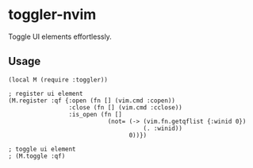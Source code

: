 # toggler-nvim
Toggle UI elements effortlessly.

## Usage

```fennel
(local M (require :toggler))

; register ui element
(M.register :qf {:open (fn [] (vim.cmd :copen))
                 :close (fn [] (vim.cmd :cclose))
                 :is_open (fn []
                            (not= (-> (vim.fn.getqflist {:winid 0})
                                      (. :winid))
                                  0))})

; toggle ui element
; (M.toggle :qf)
```
